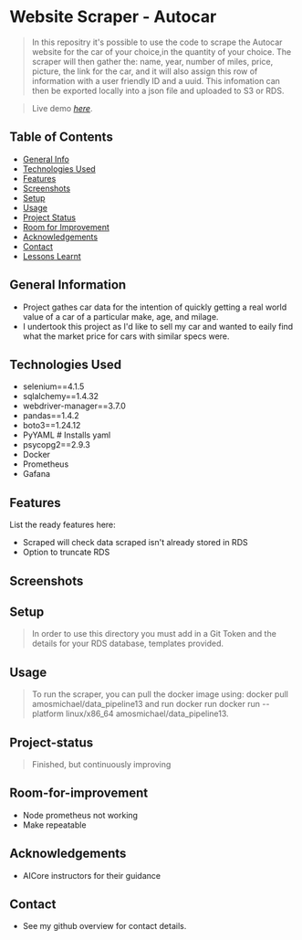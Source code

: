 # Website Scraper - Autocar
> In this repositry it's possible to use the code to scrape the Autocar website for the car of your choice,in the quantity of your choice. The scraper will then gather the: name, year, number of miles, price, picture, the link for the car, and it will also assign this row of information with a user friendly ID and a uuid. This infomation can then be exported locally into a json file and uploaded to S3 or RDS. 

> Live demo [_here_](https://www.example.com). <!-- If you have the project hosted somewhere, include the link here. -->

## Table of Contents
* [General Info](#general-information)
* [Technologies Used](#technologies-used)
* [Features](#features)
* [Screenshots](#screenshots)
* [Setup](#setup)
* [Usage](#usage)
* [Project Status](#project-status)
* [Room for Improvement](#room-for-improvement)
* [Acknowledgements](#acknowledgements)
* [Contact](#contact)
* [Lessons Learnt](#lessons-learnt)
<!-- * [License](#license) -->


## General Information
- Project gathes car data for the intention of quickly getting a real world value of a car of a particular make, age, and milage.
- I undertook this project as I'd like to sell my car and wanted to eaily find what the market price for cars with similar specs were. 

<!-- - Provide general information about your project here.
- What problem does it (intend to) solve?
- What is the purpose of your project?
- Why did you undertake it?
You don't have to answer all the questions - just the ones relevant to your project.  -->


## Technologies Used
- selenium==4.1.5
- sqlalchemy==1.4.32
- webdriver-manager==3.7.0
- pandas==1.4.2
- boto3==1.24.12
- PyYAML # Installs yaml
- psycopg2==2.9.3  
- Docker 
- Prometheus
- Gafana

## Features
List the ready features here:
- Scraped will check data scraped isn't already stored in RDS
- Option to truncate RDS

## Screenshots

## Setup
> In order to use this directory you must add in a Git Token and the details for your RDS database, templates provided.

## Usage
> To run the scraper, you can pull the docker image using: docker pull amosmichael/data_pipeline13 and run docker run docker run --platform linux/x86_64 amosmichael/data_pipeline13.

## Project-status
> Finished, but continuously improving

## Room-for-improvement
- Node prometheus not working
- Make repeatable

## Acknowledgements
- AICore instructors for their guidance

## Contact
- See my github overview for contact details.

<!--

## Lessons Learnt 

 - M7 T4
  docker build -t "imagename" --platform linux/x86_64 .
  
  docker run --platform linux/x86_64 "imagename"
  
  docker tag "Image_Id" "imagename"
  
  docker push "imagename"
  
 - M7 T5
 Connect to EC2
 
 ssh -i <key-pair-name>.pem ec2-user@<public-dns>
 
 ssh -i autocarkey.pem ec2-user@ec2-18-168-199-1.eu-west-2.compute.amazonaws.com
  
 scp -i autocarkey.pem /Users/michaelamos/Documents/AICore/Autocar/autocar_scraper/data_pipeline13.py ec2-user@ec2-18-168-199-1.eu-west-2.compute.amazonaws.com:  
  
 - M8 T1
  sudo docker run --rm -d -p 9090:9090 --name prometheus -v /Users/michaelamos/Downloads/prometheus-2.36.2.darwin-amd64/prometheus.yml:/etc/prometheus/prometheus.yml prom/prometheus --config.file=/etc/prometheus/prometheus.yml --web.enable-lifecycle

  For in prometheus.yaml
  static_configs:
  
    - targets: ["host.docker.internal:9090"]

 - T2 EC2 
  sudo docker run --rm -d -p 9090:9090 --name prometheus -v /home/ec2-user/prometheus.yml prom/prometheus --config.file=/etc/prometheus/prometheus.yml --web.enable-lifecycle

  curl -X POST http://localhost:9090/-/reload
  
- targets: ['localhost:9090']
  
  EC2 IP: 172.17.0.1
  
{
  "metrics-addr" : "172.17.0.1:9323",
  "experimental": true,
  "features": {
  "buildkit": true
  }
}
  
  
  EDIT PROM FILE HERE: (sudo nano) /root/prometheus.yml

global:
  scrape_interval: '15s'  # By default, scrape targets every 15 seconds.
  scrape_timeout: '10s'
  external_labels:
    monitor: 'codelab-monitor'

scrape_configs:

  'Prometheus monitoring itself'
  - job_name: 'prometheus v2'
    scrape_interval: '10s'
    static_configs:
      - targets: ['localhost:9090', '18.168.199.1:9090']

  'OS monitoring'
  - job_name: 'node'
    scrape_interval: '30s'
    static_configs:
      - targets: ['172.17.0.1:9100']

  'Docker monitoring'
  - job_name: 'docker'
         - 'metrics_path defaults to '/metrics''
         - 'scheme defaults to 'http'.'
    static_configs:
      - targets: ['172.17.0.1:9323'] # metrics address from our daemon.json file

- T4

https://grafana.com/docs/grafana/next/setup-grafana/installation/mac/

-->
